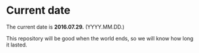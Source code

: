 # Current date

The current date is **2016.07.29.** (YYYY.MM.DD.)

This repository will be good when the world ends, so we will know how long it lasted.